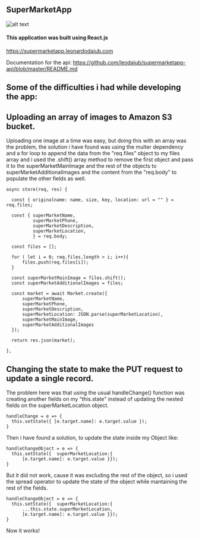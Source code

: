## SuperMarketApp
![alt text](https://imgur.com/a/pKnfiqm)
#### This application was built using React.js
https://supermarketapp.leonardodaiub.com

Documentation for the api: https://github.com/leodaiub/supermarketapp-api/blob/master/README.md

## Some of the difficulties i had while developing the app:

## Uploading an array of images to Amazon S3 bucket.

Uploading one image at a time was easy, but doing this with an array was the problem, the solution i have found was using the multer dependency and a for loop to append the data from the "req.files" object to my files array and i used the .shift() array method to remove the first object and pass it to the superMarketMainImage and the rest of the objects to superMarketAdditionalImages and the content from the "req.body" to populate the other fields as well.

````
async store(req, res) {

  const { originalname: name, size, key, location: url = "" } = req.files;

  const { superMarketName, 
          superMarketPhone, 
          superMarketDescription, 
          superMarketLocation,                 
          } = req.body;

  const files = [];

  for ( let i = 0; req.files.length > i; i++){
      files.push(req.files[i]);
  }

  const superMarketMainImage = files.shift();
  const superMarketAdditionalImages = files;

  const market = await Market.create({
      superMarketName,
      superMarketPhone,
      superMarketDescription,
      superMarketLocation: JSON.parse(superMarketLocation),
      superMarketMainImage,
      superMarketAdditionalImages
  });

  return res.json(market);

},
````

## Changing the state to make the PUT request to update a single record.

The problem here was that using the usual handleChange() function was creating another fields on my "this.state" instead of updating the nested fields on the superMarketLocation object. 
````
handleChange = e => {
  this.setState({ [e.target.name]: e.target.value });
}
````

Then i have found a solution, to update the state inside my Object like:
````
handleChangeObject = e => {
  this.setState({  superMarketLocation:{
      [e.target.name]: e.target.value }});
}
````
But it did not work, cause it was excluding the rest of the object, so i used the spread operator to update the state of the object while mantaining the rest of the fields. 
````
handleChangeObject = e => {
  this.setState({  superMarketLocation:{
      ...this.state.superMarketLocation,
      [e.target.name]: e.target.value }});
}
````
Now it works!
